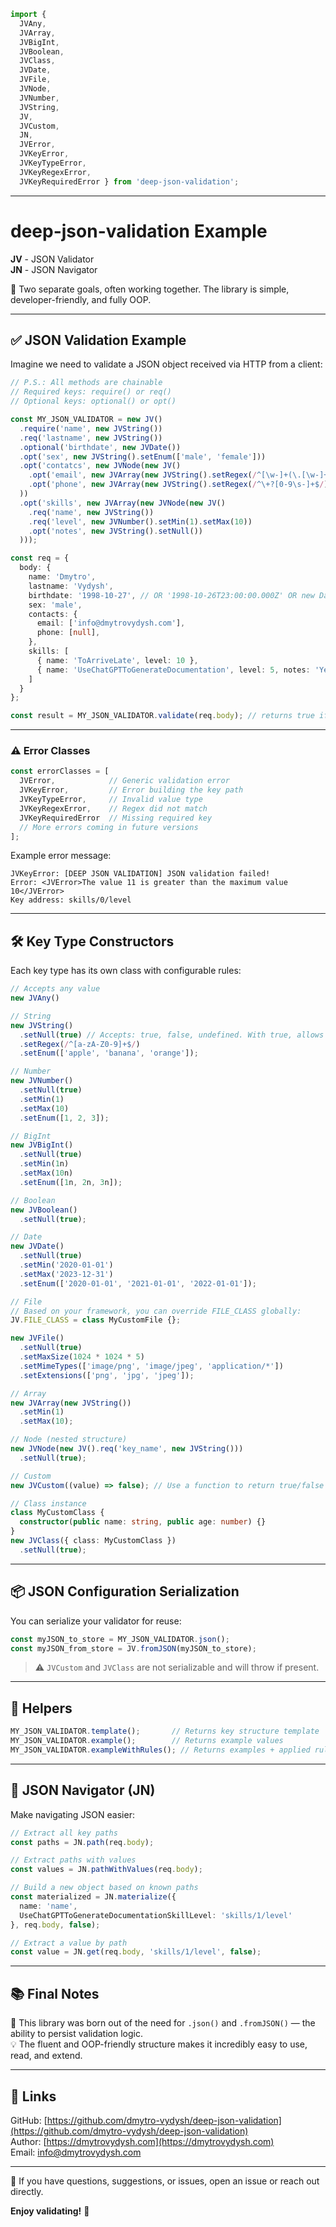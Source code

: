 ```ts
import { 
  JVAny, 
  JVArray, 
  JVBigInt, 
  JVBoolean, 
  JVClass, 
  JVDate, 
  JVFile, 
  JVNode, 
  JVNumber, 
  JVString, 
  JV, 
  JVCustom, 
  JN, 
  JVError, 
  JVKeyError, 
  JVKeyTypeError, 
  JVKeyRegexError, 
  JVKeyRequiredError } from 'deep-json-validation';
```

---

# deep-json-validation Example



**JV** - JSON Validator  
**JN** - JSON Navigator

🎯 Two separate goals, often working together. The library is simple, developer-friendly, and fully OOP.

---

## ✅ JSON Validation Example

Imagine we need to validate a JSON object received via HTTP from a client:

```ts
// P.S.: All methods are chainable
// Required keys: require() or req()
// Optional keys: optional() or opt()

const MY_JSON_VALIDATOR = new JV()
  .require('name', new JVString())
  .req('lastname', new JVString())
  .optional('birthdate', new JVDate())
  .opt('sex', new JVString().setEnum(['male', 'female']))
  .opt('contatcs', new JVNode(new JV()
    .opt('email', new JVArray(new JVString().setRegex(/^[\w-]+(\.[\w-]+)*@([\w-]+\.)+[a-zA-Z]{2,7}$/))) // Surely you know a better regex than this 😅
    .opt('phone', new JVArray(new JVString().setRegex(/^\+?[0-9\s-]+$/).setNull()))
  ))
  .opt('skills', new JVArray(new JVNode(new JV()
    .req('name', new JVString())
    .req('level', new JVNumber().setMin(1).setMax(10))
    .opt('notes', new JVString().setNull())
  )));

const req = {
  body: {
    name: 'Dmytro',
    lastname: 'Vydysh',
    birthdate: '1998-10-27', // OR '1998-10-26T23:00:00.000Z' OR new Date(1998, 9, 27) OR 909442800000
    sex: 'male',
    contacts: {
      email: ['info@dmytrovydysh.com'],
      phone: [null],
    },
    skills: [
      { name: 'ToArriveLate', level: 10 },
      { name: 'UseChatGPTToGenerateDocumentation', level: 5, notes: 'Yes, this documentation is generated by ChatGPT' },
    ]
  }
};

const result = MY_JSON_VALIDATOR.validate(req.body); // returns true if valid, throws error otherwise
```

---

### ⚠️ Error Classes

```ts
const errorClasses = [
  JVError,            // Generic validation error
  JVKeyError,         // Error building the key path
  JVKeyTypeError,     // Invalid value type
  JVKeyRegexError,    // Regex did not match
  JVKeyRequiredError  // Missing required key
  // More errors coming in future versions
];
```

Example error message:
```
JVKeyError: [DEEP JSON VALIDATION] JSON validation failed!
Error: <JVError>The value 11 is greater than the maximum value 10</JVError>
Key address: skills/0/level
```

---

## 🛠 Key Type Constructors

Each key type has its own class with configurable rules:

```ts
// Accepts any value
new JVAny()

// String
new JVString()
  .setNull(true) // Accepts: true, false, undefined. With true, allows null as valid
  .setRegex(/^[a-zA-Z0-9]+$/)
  .setEnum(['apple', 'banana', 'orange']);

// Number
new JVNumber()
  .setNull(true)
  .setMin(1)
  .setMax(10)
  .setEnum([1, 2, 3]);

// BigInt
new JVBigInt()
  .setNull(true)
  .setMin(1n)
  .setMax(10n)
  .setEnum([1n, 2n, 3n]);

// Boolean
new JVBoolean()
  .setNull(true);

// Date
new JVDate()
  .setNull(true)
  .setMin('2020-01-01')
  .setMax('2023-12-31')
  .setEnum(['2020-01-01', '2021-01-01', '2022-01-01']);

// File
// Based on your framework, you can override FILE_CLASS globally:
JV.FILE_CLASS = class MyCustomFile {};

new JVFile()
  .setNull(true)
  .setMaxSize(1024 * 1024 * 5)
  .setMimeTypes(['image/png', 'image/jpeg', 'application/*'])
  .setExtensions(['png', 'jpg', 'jpeg']);

// Array
new JVArray(new JVString())
  .setMin(1)
  .setMax(10);

// Node (nested structure)
new JVNode(new JV().req('key_name', new JVString()))
  .setNull(true);

// Custom
new JVCustom((value) => false); // Use a function to return true/false — if false, it throws an error

// Class instance
class MyCustomClass {
  constructor(public name: string, public age: number) {}
}
new JVClass({ class: MyCustomClass })
  .setNull(true);
```

---

## 📦 JSON Configuration Serialization

You can serialize your validator for reuse:

```ts
const myJSON_to_store = MY_JSON_VALIDATOR.json();
const myJSON_from_store = JV.fromJSON(myJSON_to_store);
```

> ⚠️ `JVCustom` and `JVClass` are not serializable and will throw if present.

---

## 🧰 Helpers

```ts
MY_JSON_VALIDATOR.template();       // Returns key structure template
MY_JSON_VALIDATOR.example();        // Returns example values
MY_JSON_VALIDATOR.exampleWithRules(); // Returns examples + applied rules
```

---

## 🔎 JSON Navigator (JN)

Make navigating JSON easier:

```ts
// Extract all key paths
const paths = JN.path(req.body);

// Extract paths with values
const values = JN.pathWithValues(req.body);

// Build a new object based on known paths
const materialized = JN.materialize({
  name: 'name',
  UseChatGPTToGenerateDocumentationSkillLevel: 'skills/1/level'
}, req.body, false);

// Extract a value by path
const value = JN.get(req.body, 'skills/1/level', false);
```

---

## 📚 Final Notes

🧠 This library was born out of the need for `.json()` and `.fromJSON()` — the ability to persist validation logic.  
💡 The fluent and OOP-friendly structure makes it incredibly easy to use, read, and extend.

---

## 🔗 Links

GitHub: [https://github.com/dmytro-vydysh/deep-json-validation](https://github.com/dmytro-vydysh/deep-json-validation)  
Author: [https://dmytrovydysh.com](https://dmytrovydysh.com)  
Email: info@dmytrovydysh.com

---

🙏 If you have questions, suggestions, or issues, open an issue or reach out directly.

**Enjoy validating!** 🧪
